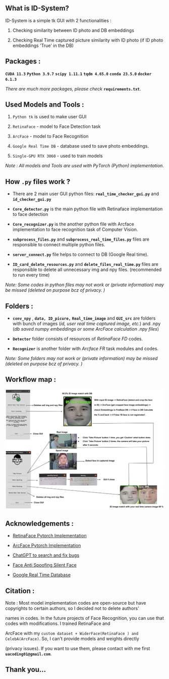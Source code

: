 ## What is ID-System?

ID-System is a simple tk GUI with 2 functionalities : 

 1. Checking similarity between ID photo and DB embeddings
    
 3. Checking Real Time captured picture similarity with ID photo (if ID photo embeddings 'True' in the DB) 

## Packages :

 **`CUDA 11.3`** **`Python 3.9.7`** **`scipy 1.11.1`** **`tqdm 4.65.0`** **`conda 23.5.0`**   **`docker 6.1.3`**

*There are much more packages, please check* **`requirements.txt`**.



## Used Models and Tools :

 1. `Python tk` is used to make user GUI
    
 3. `RetinaFace` - model to Face Detection task
    
 5. `ArcFace` - model to Face Recognition
    
 7. `Google Real Time DB`  - database used to save photo embeddings.
    
 9. `Single-GPU RTX 3060` - used to train models 

*Note : All models and Tools are used with PyTorch (Python) implementation.*



## How `.py` files work ?

 - There are 2 main user GUI python files: **`real_time_checker_gui.py`** and **`id_checker_gui.py`**
 
 - **`Core_detector.py`** is the main python file with Retinaface implementation to face detection
 
 - **`Core_recognizer.py`** is the another python file with Arcface implementation to face recognition task of Computer Vision.
 
 - **`subprocess_files.py`** and **`subprocess_real_time_files.py`** files are responsible to connect multiple python files.
 
 - **`server_connect.py`** file helps to connect to DB (Google Real  time).

- **`ID_card_delete_resources.py`** and **`delete_files_real_time.py`** files are responsible to delete all unnecessary img and npy files. (recommended to run every time)
   
 *Note: Some codes in python files may not work or (private information) may be missed (deleted on purpose bcz of privacy. )*

## Folders :

 - **`conv_npy`** , **`data, ID_picure,`** **`Real_time_image`** and **`GUI_src`** are folders with bunch of images (*id, user real time captured image, etc.*) and .npy (*db saved numpy embeddings or some ArcFace calculation .npy files*)
 
 - **`Detector`** folder consists of resources of *RetinaFace FD* codes.
 - **`Recognizer`** is another folder with *Arcface FR* task modules and codes.

 *Note: Some folders  may not work or (private information) may be missed (deleted on purpose bcz of privacy. )*

## Workflow map :

![Optional Text](https://github.com/zero-suger/ID-system/blob/main/workflow.png)


## Acknowledgements :

 - [RetinaFace Pytorch Implementation](https://github.com/serengil/retinaface)

 - [ArcFace Pytorch Implementation](https://github.com/deepinsight/insightface)
   
 - [ChatGPT to search and fix bugs](https://chat.openai.com/)
   
 - [Face Anti Spoofing Silent Face](https://github.com/minivision-ai/Silent-Face-Anti-Spoofing)
   
 - [Google Real Time Database](https://firebase.google.com/)

## Citation :

    
Note : Most model implementation codes are open-source but have copyrights to certain authors, so I decided not to delete authors'

names in codes. In the future projects of Face Recognition, you can use that codes with modifications.  I trained RetinaFace and 

ArcFace with my `custom dataset + WiderFace(RetinaFace ) and CelebA(ArcFace)`.  So, I can't provide models and weights directly 

(privacy issues). If you want to use them, please contact with me first **`uacoding01@gmail.com`**.



## Thank you...


  
 



